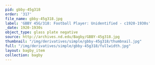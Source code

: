 ```yaml
---
pid: gbby-45g318
order: '317'
file_name: gbby-45g318.jpg
label: 'GBBY 45G/318: Football Player: Unidentified - c1920-1930s'
_date: 1920-1930s
object_type: glass plate negative
source: http://archives.nd.edu/Bagby/GBBY-45g318.jpg
thumbnail: "/img/derivatives/simple/gbby-45g318/thumbnail.jpg"
full: "/img/derivatives/simple/gbby-45g318/fullwidth.jpg"
layout: bagby_item
collection: bagby
---
```

